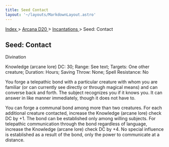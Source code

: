 ```yaml
---
title: Seed Contact
layout: '~/layouts/MarkdownLayout.astro'
---
```


[ Index ](/) > [ Arcana D20 ](/arcana.d20.srd) > [ Incantations ](/arcana.d20.srd/incantations) > Seed: Contact

##  Seed: Contact

Divination

Knowledge (arcane lore) DC: 30; Range: See text; Targets: One other creature;
Duration: Hours; Saving Throw: None; Spell Resistance: No

You forge a telepathic bond with a particular creature with whom you are
familiar (or can currently see directly or through magical means) and can
converse back and forth. The subject recognizes you if it knows you. It can
answer in like manner immediately, though it does not have to.

You can forge a communal bond among more than two creatures. For each
additional creature contacted, increase the Knowledge (arcane lore) check DC
by +1. The bond can be established only among willing subjects. For telepathic
communication through the bond regardless of language, increase the Knowledge
(arcane lore) check DC by +4. No special influence is established as a result
of the bond, only the power to communicate at a distance.

